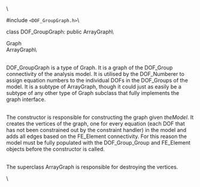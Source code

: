 \

\#include  `<DOF_GroupGraph.h>`\

class DOF_GroupGraph: public ArrayGraph\

Graph\
ArrayGraph\

\
DOF_GroupGraph is a type of Graph. It is a graph of the DOF_Group
connectivity of the analysis model. It is utilised by the DOF_Numberer
to assign equation numbers to the individual DOFs in the DOF_Groups of
the model. It is a subtype of ArrayGraph, though it could just as easily
be a subtype of any other type of Graph subclass that fully implements
the graph interface.

\
The constructor is responsible for constructing the graph given
*theModel*. It creates the vertices of the graph, one for every equation
(each DOF that has not been constrained out by the constraint handler)
in the model and adds all edges based on the FE_Element connectivity.
For this reason the model must be fully populated with the
DOF_Group_Group and FE_Element objects before the constructor is
called.

\
The superclass ArrayGraph is responsible for destroying the vertices.

\
